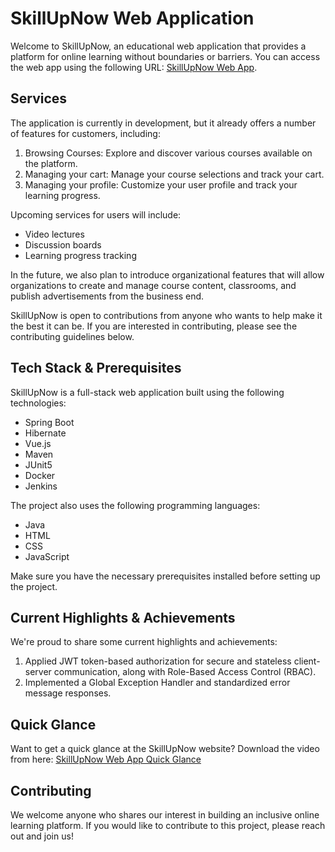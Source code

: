 # SkillUpNow Web Application

Welcome to SkillUpNow, an educational web application that provides a platform for online learning without boundaries or barriers. You can access the web app using the following URL: [SkillUpNow Web App](http://54.183.114.157:8888/skillupnow/home.html).

## Services

The application is currently in development, but it already offers a number of features for customers, including:

1. Browsing Courses: Explore and discover various courses available on the platform.
2. Managing your cart: Manage your course selections and track your cart.
3. Managing your profile: Customize your user profile and track your learning progress.

Upcoming services for users will include:

- Video lectures
- Discussion boards
- Learning progress tracking

In the future, we also plan to introduce organizational features that will allow organizations to create and manage course content, classrooms, and publish advertisements from the business end.

SkillUpNow is open to contributions from anyone who wants to help make it the best it can be. If you are interested in contributing, please see the contributing guidelines below.

## Tech Stack & Prerequisites

SkillUpNow is a full-stack web application built using the following technologies:

- Spring Boot
- Hibernate
- Vue.js
- Maven
- JUnit5
- Docker
- Jenkins

The project also uses the following programming languages:

- Java
- HTML
- CSS
- JavaScript

Make sure you have the necessary prerequisites installed before setting up the project.

## Current Highlights & Achievements

We're proud to share some current highlights and achievements:

1. Applied JWT token-based authorization for secure and stateless client-server communication, along with Role-Based Access Control (RBAC).
2. Implemented a Global Exception Handler and standardized error message responses.

## Quick Glance

Want to get a quick glance at the SkillUpNow website? Download the video from here: [SkillUpNow Web App Quick Glance](/demo.mov)

## Contributing

We welcome anyone who shares our interest in building an inclusive online learning platform. If you would like to contribute to this project, please reach out and join us!

